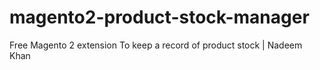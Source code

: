 <h1>magento2-product-stock-manager</h1>
Free Magento 2 extension To keep a record of product stock | Nadeem Khan
